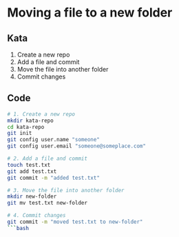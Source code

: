 # Moving a file to a new folder

## Kata
1. Create a new repo
2. Add a file and commit
3. Move the file into another folder
4. Commit changes


## Code
```bash
# 1. Create a new repo
mkdir kata-repo
cd kata-repo
git init
git config user.name "someone"
git config user.email "someone@someplace.com"

# 2. Add a file and commit
touch test.txt
git add test.txt
git commit -m "added test.txt"

# 3. Move the file into another folder
mkdir new-folder
git mv test.txt new-folder

# 4. Commit changes
git commit -m "moved test.txt to new-folder"
```bash
